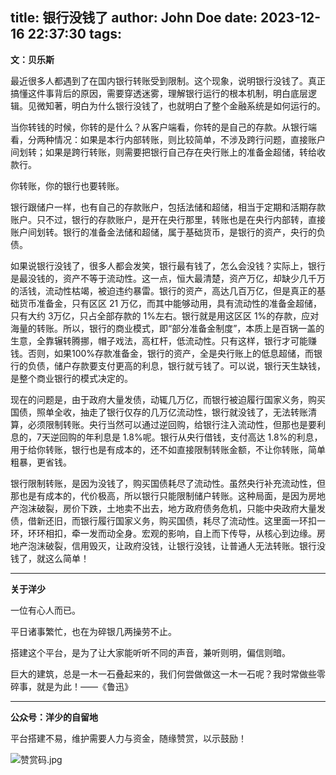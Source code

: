 title: 银行没钱了
author: John Doe
date: 2023-12-16 22:37:30
tags:
---
**文：贝乐斯**<!--more-->

最近很多人都遇到了在国内银行转账受到限制。这个现象，说明银行没钱了。真正搞懂这件事背后的原因，需要穿透迷雾，理解银行运行的根本机制，明白底层逻辑。见微知著，明白为什么银行没钱了，也就明白了整个金融系统是如何运行的。

当你转钱的时候，你转的是什么？从客户端看，你转的是自己的存款。从银行端看，分两种情况：如果是本行内部转账，则比较简单，不涉及跨行问题，直接账户间划转；如果是跨行转账，则需要把银行自己存在央行账上的准备金超储，转给收款行。

你转账，你的银行也要转账。

银行跟储户一样，也有自己的存款账户，包括法储和超储，相当于定期和活期存款账户。只不过，银行的存款账户，是开在央行那里，转账也是在央行内部转，直接账户间划转。银行的准备金法储和超储，属于基础货币，是银行的资产，央行的负债。

如果说银行没钱了，很多人都会发笑，银行最有钱了，怎么会没钱？实际上，银行是最没钱的，资产不等于流动性。这一点，恒大最清楚，资产万亿，却缺少几千万的活钱，流动性枯竭，被迫违约暴雷。银行的资产，高达几百万亿，但是真正的基础货币准备金，只有区区 21 万亿，而其中能够动用，具有流动性的准备金超储，只有大约 3万亿，只占全部存款的 1%左右。银行就是用这区区 1%的存款，应对海量的转账。所以，银行的商业模式，即“部分准备金制度”，本质上是百锅一盖的生意，全靠辗转腾挪，帽子戏法，高杠杆，低流动性。只有这样，银行才可能赚钱。否则，如果100%存款准备金，银行的资产，全是央行账上的低息超储，而银行的负债，储户存款要支付更高的利息，银行就亏钱了。可以说，银行天生缺钱，是整个商业银行的模式决定的。

现在的问题是，由于政府大量发债，动辄几万亿，而银行被迫履行国家义务，购买国债，照单全收，抽走了银行仅存的几万亿流动性，银行就没钱了，无法转账清算，必须限制转账。央行当然可以通过逆回购，给银行注入流动性，但那也是要利息的，7天逆回购的年利息是 1.8%呢。银行从央行借钱，支付高达 1.8%的利息，用于给你转账，银行也是有成本的，还不如直接限制转账金额，不让你转账，简单粗暴，更省钱。

银行限制转账，是因为没钱了，购买国债耗尽了流动性。虽然央行补充流动性，但那也是有成本的，代价极高，所以银行只能限制储户转账。这种局面，是因为房地产泡沫破裂，房价下跌，土地卖不出去，地方政府债务危机，只能中央政府大量发债，借新还旧，而银行履行国家义务，购买国债，耗尽了流动性。这里面一环扣一环，环环相扣，牵一发而动全身。宏观的影响，自上而下传导，从核心到边缘。房地产泡沫破裂，信用毁灭，让政府没钱，让银行没钱，让普通人无法转账。银行没钱了，就这么简单！
- - -
**关于洋少**

一位有心人而已。

平日诸事繁忙，也在为碎银几两操劳不止。

搭建这个平台，是为了让大家能听听不同的声音，兼听则明，偏信则暗。

巨大的建筑，总是一木一石叠起来的，我们何尝做做这一木一石呢？我时常做些零碎事，就是为此！——《鲁迅》

---

**公众号：洋少的自留地** 

平台搭建不易，维护需要人力与资金，随缘赞赏，以示鼓励！

![赞赏码.jpg](/images/shang.jpg)